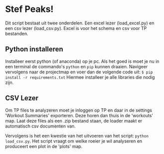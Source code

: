# Stef Peaks!

Dit script bestaat uit twee onderdelen. Een excel lezer (load_excel.py) en een csv lezer (load_csv.py). Excel is voor het schema en csv voor TP bestanden.

## Python installeren

Installeer eerst python (of anaconda) op je pc. Als het goed is moet je nu in een terminal de commando's `python` en `pip` kunnen draaien. Navigeer vervolgens naar de projectmap en voer dan de volgende code uit:
`$ pip install -r requirements.txt`
Hiermee installeer je alle libraries die nodig zijn.

## CSV Lezer

Om TP files te analyzeren moet je inloggen op TP en daar in de settings 'Workout Summaries' exporteren. Deze horen dan thuis in de 'workouts' map. Laat deze files als een .zip bestand staan, de loader maakt er automatisch csv documenten van.

Vervolgens is het een kwestie van het uitvoeren van het script: `python load_csv.py`. Het script vraagt om welke roeier je wil analyseren en produceert een plot in de 'plots' map.